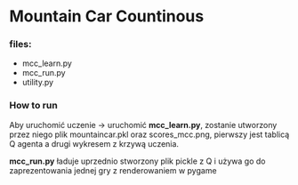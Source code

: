 # Mountain Car Countinous 
### files:
* mcc_learn.py
* mcc_run.py
* utility.py

### How to run
Aby uruchomić uczenie -> uruchomić **mcc_learn.py**, zostanie 
utworzony przez niego plik mountaincar.pkl oraz scores_mcc.png,
pierwszy jest tablicą Q agenta a drugi wykresem z krzywą uczenia.

**mcc_run.py** ładuje uprzednio stworzony plik pickle z Q i używa go
do zaprezentowania jednej gry z renderowaniem w pygame
